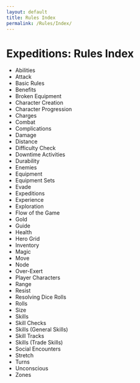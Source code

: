 ```yaml
---
layout: default
title: Rules Index
permalink: /Rules/Index/
---
```

# Expeditions: Rules Index
- Abilities
- Attack
- Basic Rules
- Benefits
- Broken Equipment
- Character Creation
- Character Progression
- Charges
- Combat
- Complications
- Damage
- Distance
- Difficulty Check
- Downtime Activities
- Durability
- Enemies
- Equipment 
- Equipment Sets
- Evade
- Expeditions
- Experience
- Exploration
- Flow of the Game
- Gold
- Guide
- Health
- Hero Grid
- Inventory
- Magic
- Move
- Node
- Over-Exert
- Player Characters
- Range
- Resist
- Resolving Dice Rolls
- Rolls
- Size
- Skills
- Skill Checks
- Skills (General Skills)
- Skill Tracks
- Skills (Trade Skills)
- Social Encounters
- Stretch
- Turns
- Unconscious
- Zones













